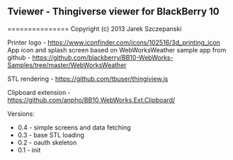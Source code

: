 ## Tviewer - Thingiverse viewer for BlackBerry 10
===============
Copyright (c) 2013 Jarek Szczepanski

Printer logo - https://www.iconfinder.com/icons/102516/3d_printing_icon
App icon and splash screen based on WebWorksWeather sample app from github - https://github.com/blackberry/BB10-WebWorks-Samples/tree/master/WebWorksWeather

STL rendering - https://github.com/tbuser/thingiview.js

Clipboard extension - https://github.com/anpho/BB10.WebWorks.Ext.Clipboard/

Versions:
* 0.4 - simple screens and data fetching
* 0.3 - base STL loading
* 0.2 - oauth skeleton
* 0.1 - init
